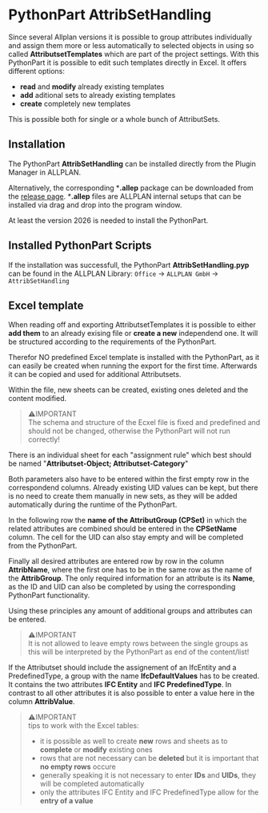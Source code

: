 # PythonPart AttribSetHandling
Since several Allplan versions it is possible to group attributes individually and assign them more or less automatically to selected objects in using so called **AttributsetTemplates** which are part of the project settings. With this PythonPart it is possible to edit such templates directly in Excel. It offers different options:
- **read** and **modify** already existing templates
- **add** aditional sets to already existing templates
- **create** completely new templates

This is possible both for single or a whole bunch of AttributSets.

## Installation
The PythonPart **AttribSetHandling** can be installed directly from the Plugin Manager in ALLPLAN. 

Alternatively, the corresponding ***.allep** package can be downloaded from the [release page](https://github.com/AnkeNiedermaier/attrib-set-handling-public/releases). ***.allep** files are ALLPLAN internal setups that can be installed via drag and drop into the program window.

At least the version 2026 is needed to install the PythonPart.

## Installed PythonPart Scripts
If the installation was successfull, the PythonPart **AttribSetHandling.pyp** can be found
in the ALLPLAN Library:
`Office` → `ALLPLAN GmbH` → `AttribSetHandling`

## Excel template
When reading off and exporting AttributsetTemplates it is possible to either **add them** to an already exising file or **create a new** independend one. It will be structured according to the requirements of the PythonPart.

Therefor NO predefined Excel template is installed with the PythonPart, as it can easily be created when running the export for the first time. Afterwards it can be copied and used for additional Attributsets.

Within the file, new sheets can be created, existing ones deleted and the content modified.

> ⚠️IMPORTANT\
The schema and structure of the Ecxel file is fixed and predefined and should not be changed, otherwise the PythonPart will not run correctly!

There is an individual sheet for each "assignment rule" which best should be named "**Attributset-Object; Attributset-Category**"

Both parameters also have to be entered within the first empty row in the correspondend columns. Already existing UID values can be kept, but there is no need to create them manually in new sets, as they will be added automatically during the runtime of the PythonPart.

In the following row the **name of the AttributGroup (CPSet)** in which the related attributes are combined should be entered in the **CPSetName** column. The cell for the UID can also stay empty and will be completed from the PythonPart.

Finally all desired attributes are entered row by row in the column **AttribName**, where the first one has to be in the same row as the name of the **AttribGroup**. The only required information for an attribute is its **Name**, as the ID and UID can also be completed by using the corresponding PythonPart functionality.

Using these principles any amount of additional groups and attributes can be entered.

> ⚠️IMPORTANT\
It is not allowed to leave empty rows between the single groups as this will be interpreted by the PythonPart as end of the content/list!

If the Attributset should include the assignement of an IfcEntity and a PredefinedType, a group with the name **IfcDefaultValues** has to be created. It contains the two attributes **IFC Entity** and **IFC PredefinedType**. In contrast to all other attributes it is also possible to enter a value here in the column **AttribValue**.

> ⚠️IMPORTANT\
tips to work with the Excel tables:
> - it is possible as well to create **new** rows and sheets as to **complete** or **modify** existing ones
> - rows that are not necessary can be **deleted** but it is important that **no empty rows** occure
> - generally speaking it is not necessary to enter **IDs** and **UIDs**, they will be completed automatically
> - only the attributes IFC Entity and IFC PredefinedType allow for the **entry of a value**

